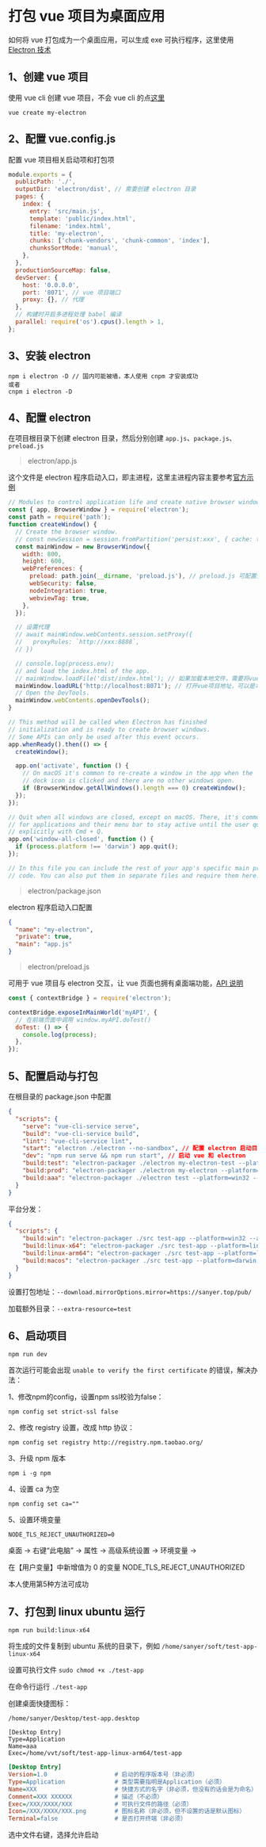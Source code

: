 # 打包 vue 项目为桌面应用

如何将 vue 打包成为一个桌面应用，可以生成 exe 可执行程序，这里使用 [Electron 技术](https://www.electronjs.org/)

## 1、创建 vue 项目

使用 vue cli 创建 vue 项目，不会 vue cli 的点[这里](https://cli.vuejs.org/zh/)

```
vue create my-electron
```

## 2、配置 vue.config.js

配置 vue 项目相关启动项和打包项

```js
module.exports = {
  publicPath: './',
  outputDir: 'electron/dist', // 需要创建 electron 目录
  pages: {
    index: {
      entry: 'src/main.js',
      template: 'public/index.html',
      filename: 'index.html',
      title: 'my-electron',
      chunks: ['chunk-vendors', 'chunk-common', 'index'],
      chunksSortMode: 'manual',
    },
  },
  productionSourceMap: false,
  devServer: {
    host: '0.0.0.0',
    port: '8071', // vue 项目端口
    proxy: {}, // 代理
  },
  // 构建时开启多进程处理 babel 编译
  parallel: require('os').cpus().length > 1,
};
```

## 3、安装 electron

```
npm i electron -D // 国内可能被墙，本人使用 cnpm 才安装成功
或者
cnpm i electron -D
```

## 4、配置 electron

在项目根目录下创建 electron 目录，然后分别创建 `app.js`、`package.js`、`preload.js`

> electron/app.js

这个文件是 electron 程序启动入口，即主进程，这里主进程内容主要参考[官方示例](https://www.electronjs.org/zh/docs/latest/tutorial/examples)

```js
// Modules to control application life and create native browser window
const { app, BrowserWindow } = require('electron');
const path = require('path');
function createWindow() {
  // Create the browser window.
  // const newSession = session.fromPartition('persist:xxx', { cache: true }) 设置缓存，persist:表示程序重启后依然存在
  const mainWindow = new BrowserWindow({
    width: 800,
    height: 600,
    webPreferences: {
      preload: path.join(__dirname, 'preload.js'), // preload.js 可配置预加载脚本
      webSecurity: false,
      nodeIntegration: true,
      webviewTag: true,
    },
  });

  // 设置代理
  // await mainWindow.webContents.session.setProxy({
  //   proxyRules: `http://xxx:8888`,
  // })

  // console.log(process.env);
  // and load the index.html of the app.
  // mainWindow.loadFile('dist/index.html'); // 如果加载本地文件，需要将vue-router设置hash模式，history模式需要启动一个站点
  mainWindow.loadURL('http://localhost:8071'); // 打开vue项目地址，可以是本地file路径也可以是网络路径
  // Open the DevTools.
  mainWindow.webContents.openDevTools();
}

// This method will be called when Electron has finished
// initialization and is ready to create browser windows.
// Some APIs can only be used after this event occurs.
app.whenReady().then(() => {
  createWindow();

  app.on('activate', function () {
    // On macOS it's common to re-create a window in the app when the
    // dock icon is clicked and there are no other windows open.
    if (BrowserWindow.getAllWindows().length === 0) createWindow();
  });
});

// Quit when all windows are closed, except on macOS. There, it's common
// for applications and their menu bar to stay active until the user quits
// explicitly with Cmd + Q.
app.on('window-all-closed', function () {
  if (process.platform !== 'darwin') app.quit();
});

// In this file you can include the rest of your app's specific main process
// code. You can also put them in separate files and require them here.
```

> electron/package.json

electron 程序启动入口配置

```json
{
  "name": "my-electron",
  "private": true,
  "main": "app.js"
}
```

> electron/preload.js

可用于 vue 项目与 electron 交互，让 vue 页面也拥有桌面端功能，[API 说明](https://www.electronjs.org/zh/docs/latest/api/app)

```js
const { contextBridge } = require('electron');

contextBridge.exposeInMainWorld('myAPI', {
  // 在前端页面中调用 window.myAPI.doTest()
  doTest: () => {
    console.log(process);
  },
});
```

## 5、配置启动与打包

在根目录的 package.json 中配置

```json
{
  "scripts": {
    "serve": "vue-cli-service serve",
    "build": "vue-cli-service build",
    "lint": "vue-cli-service lint",
    "start": "electron ./electron --no-sandbox", // 配置 electron 启动目录
    "dev": "npm run serve && npm run start", // 启动 vue 和 electron
    "build:test": "electron-packager ./electron my-electron-test --platform=win32 --arch=x64 --icon=./public/favicon.ico --out=./dist_electron --asar --app-version=1.0.0 --overwrite --ignore=node_modules", // 配置测试包
    "build:prod": "electron-packager ./electron my-electron --platform=win32 --arch=x64 --icon=./public/favicon.ico --out=./dist_electron --asar --app-version=1.0.0 --overwrite --ignore=node_modules", // 配置正式包
    "build:aaa": "electron-packager ./electron test --platform=win32 --arch=x64 --icon=./favicon.ico --out=./dist_electron --asar --overwrite --ignore=node_modules --extra-resource=app.config --extra-resource=assets" // 配置额外目录和文件
  }
}
```

平台分发：

```json
{
  "scripts": {
    "build:win": "electron-packager ./src test-app --platform=win32 --arch=x64 --icon=./src/favicon.ico --out=./dist --asar --electron-version 25.3.1 --overwrite --ignore=node_modules",
    "build:linux-x64": "electron-packager ./src test-app --platform=linux --arch=x64 --icon=./src/favicon.ico --out=./dist --asar --electron-version 25.3.1 --overwrite --ignore=node_modules",
    "build:linux-arm64": "electron-packager ./src test-app --platform=linux --arch=arm64 --icon=./src/favicon.ico --out=./dist --asar --electron-version 25.3.1 --overwrite --ignore=node_modules",
    "build:macos": "electron-packager ./src test-app --platform=darwin --arch=x64 --icon=./src/favicon.ico --out=./dist --asar --electron-version 25.3.1 --overwrite --ignore=node_modules",
  }
}
```

设置打包地址：`--download.mirrorOptions.mirror=https://sanyer.top/pub/`

加载额外目录：`--extra-resource=test`

## 6、启动项目

```
npm run dev
```

首次运行可能会出现 `unable to verify the first certificate` 的错误，解决办法：

1、修改npm的config，设置npm  ssl校验为false：

```
npm config set strict-ssl false
```

2、修改 registry 设置，改成 http 协议：

```
npm config set registry http://registry.npm.taobao.org/
```

3、升级 npm 版本

```
npm i -g npm
```

4、设置 ca 为空

```
npm config set ca=""
```

5、设置环境变量

`NODE_TLS_REJECT_UNAUTHORIZED=0`

桌面 -> 右键“此电脑” -> 属性 -> 高级系统设置 -> 环境变量 ->

在【用户变量】中新增值为 0 的变量 NODE_TLS_REJECT_UNAUTHORIZED

本人使用第5种方法可成功

## 7、打包到 linux ubuntu 运行

`npm run build:linux-x64`

将生成的文件复制到 ubuntu 系统的目录下，例如 `/home/sanyer/soft/test-app-linux-x64`

设置可执行文件 `sudo chmod +x ./test-app`

在命令行运行 `./test-app`

创建桌面快捷图标：

`/home/sanyer/Desktop/test-app.desktop`

```
[Desktop Entry]
Type=Application
Name=aaa
Exec=/home/vvt/soft/test-app-linux-arm64/test-app
```

```ini
[Desktop Entry]
Version=1.0                   # 启动的程序版本号（非必须）
Type=Application              # 类型需要指明是Application（必须）
Name=XXX                      # 快捷方式的名字（非必须，但没有的话会是为命名）           
Comment=XXX XXXXXX            # 描述（不必须）
Exec=/XXX/XXXX/XXX            # 可执行文件的路径（必须）
Icon=/XXX/XXXX/XXX.png        # 图标名称（非必须，但不设置的话是默认图标）
Terminal=false                # 是否打开终端（非必须）
```

选中文件右键，选择允许启动